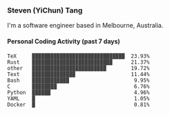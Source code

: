 ### Steven (YiChun) Tang

I'm a software engineer based in Melbourne, Australia.

#### Personal Coding Activity (past 7 days)
```
TeX     ▓▓▓▓▓▓▓▓▓▓▓▓▓▓▓▓▓▓▓▓▓▓▓▓▓▓▓▓▓▓  23.93%
Rust    ▓▓▓▓▓▓▓▓▓▓▓▓▓▓▓▓▓▓▓▓▓▓▓▓▓▓      21.37%
other   ▓▓▓▓▓▓▓▓▓▓▓▓▓▓▓▓▓▓▓▓▓▓▓▓        19.72%
Text    ▓▓▓▓▓▓▓▓▓▓▓▓▓▓                  11.44%
Bash    ▓▓▓▓▓▓▓▓▓▓▓▓                     9.95%
C       ▓▓▓▓▓▓▓▓                         6.76%
Python  ▓▓▓▓▓▓                           4.96%
YAML    ▓                                1.05%
Docker  ▓                                0.81%
```
